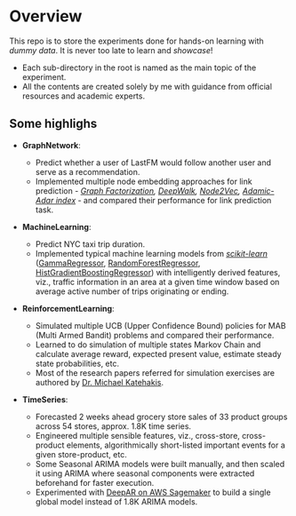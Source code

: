 # Overview

This repo is to store the experiments done for hands-on learning with *dummy data*. It is never too late to learn and *showcase*!

- Each sub-directory in the root is named as the main topic of the experiment.
- All the contents are created solely by me with guidance from official resources and academic experts.

## Some highlighs

- **GraphNetwork**: 
    - Predict whether a user of LastFM would follow another user and serve as a recommendation.
    - Implemented multiple node embedding approaches for link prediction - *[Graph Factorization](https://static.googleusercontent.com/media/research.google.com/en/pubs/archive/40839.pdf), [DeepWalk](https://arxiv.org/pdf/1403.6652.pdf), [Node2Vec](https://arxiv.org/pdf/1607.00653.pdf), [Adamic-Adar index](http://www.cs.cornell.edu/home/kleinber/link-pred.pdf)* - and compared their performance for link prediction task.

- **MachineLearning**: 
    - Predict NYC taxi trip duration.
    - Implemented typical machine learning models from *[scikit-learn](https://scikit-learn.org/stable/)* ([GammaRegressor](https://scikit-learn.org/stable/modules/generated/sklearn.linear_model.GammaRegressor.html), [RandomForestRegressor](https://scikit-learn.org/stable/modules/generated/sklearn.ensemble.RandomForestRegressor.html), [HistGradientBoostingRegressor](https://scikit-learn.org/stable/modules/generated/sklearn.ensemble.HistGradientBoostingRegressor.html)) with intelligently derived features, viz., traffic information in an area at a given time window based on average active number of trips originating or ending.

- **ReinforcementLearning**: 
    - Simulated multiple UCB (Upper Confidence Bound) policies for MAB (Multi Armed Bandit) problems and compared their performance.
    - Learned to do simulation of multiple states Markov Chain and calculate average reward, expected present value, estimate steady state probabilities, etc.
    - Most of the research papers referred for simulation exercises are authored by [Dr. Michael Katehakis](http://en.wikipedia.org/wiki/Michael_N._Katehakis).

- **TimeSeries**: 
    - Forecasted 2 weeks ahead grocery store sales of 33 product groups across 54 stores, approx. 1.8K time series.
    - Engineered multiple sensible features, viz., cross-store, cross-product elements, algorithmically short-listed important events for a given store-product, etc.
    - Some Seasonal ARIMA models were built manually, and then scaled it using ARIMA where seasonal components were extracted beforehand for faster execution.
    - Experimented with [DeepAR on AWS Sagemaker](https://docs.aws.amazon.com/sagemaker/latest/dg/deepar.html) to build a single global model instead of 1.8K ARIMA models.
